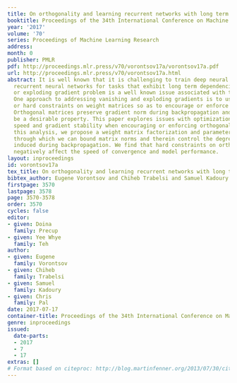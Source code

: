 ```yaml
---
title: On orthogonality and learning recurrent networks with long term dependencies
booktitle: Proceedings of the 34th International Conference on Machine Learning
year: '2017'
volume: '70'
series: Proceedings of Machine Learning Research
address: 
month: 0
publisher: PMLR
pdf: http://proceedings.mlr.press/v70/vorontsov17a/vorontsov17a.pdf
url: http://proceedings.mlr.press/v70/vorontsov17a.html
abstract: It is well known that it is challenging to train deep neural networks and
  recurrent neural networks for tasks that exhibit long term dependencies. The vanishing
  or exploding gradient problem is a well known issue associated with these challenges.
  One approach to addressing vanishing and exploding gradients is to use either soft
  or hard constraints on weight matrices so as to encourage or enforce orthogonality.
  Orthogonal matrices preserve gradient norm during backpropagation and may therefore
  be a desirable property. This paper explores issues with optimization convergence,
  speed and gradient stability when encouraging or enforcing orthogonality. To perform
  this analysis, we propose a weight matrix factorization and parameterization strategy
  through which we can bound matrix norms and therein control the degree of expansivity
  induced during backpropagation. We find that hard constraints on orthogonality can
  negatively affect the speed of convergence and model performance.
layout: inproceedings
id: vorontsov17a
tex_title: On orthogonality and learning recurrent networks with long term dependencies
bibtex_author: Eugene Vorontsov and Chiheb Trabelsi and Samuel Kadoury and Chris Pal
firstpage: 3570
lastpage: 3578
page: 3570-3578
order: 3570
cycles: false
editor:
- given: Doina
  family: Precup
- given: Yee Whye
  family: Teh
author:
- given: Eugene
  family: Vorontsov
- given: Chiheb
  family: Trabelsi
- given: Samuel
  family: Kadoury
- given: Chris
  family: Pal
date: 2017-07-17
container-title: Proceedings of the 34th International Conference on Machine Learning
genre: inproceedings
issued:
  date-parts:
  - 2017
  - 7
  - 17
extras: []
# Format based on citeproc: http://blog.martinfenner.org/2013/07/30/citeproc-yaml-for-bibliographies/
---
```

